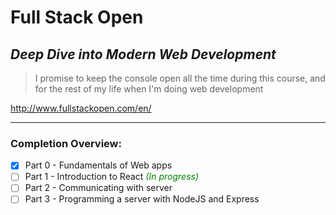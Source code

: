 # Full Stack Open

## _Deep Dive into Modern Web Development_

> I promise to keep the console open all the time during this course, and for the rest of my life when I'm doing web development

http://www.fullstackopen.com/en/

---

### Completion Overview:

- [x] Part 0 - Fundamentals of Web apps
- [ ] Part 1 - Introduction to React _<span style="color:green">(In progress)</span>_
- [ ] Part 2 - Communicating with server
- [ ] Part 3 - Programming a server with NodeJS and Express
